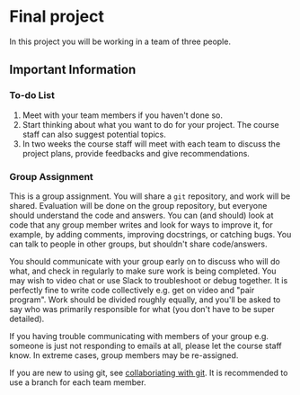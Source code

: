 # Final project

In this project you will be working in a team of three people.

## Important Information

### To-do List
1. Meet with your team members if you haven't done so.
2. Start thinking about what you want to do for your project. The course staff can also suggest potential topics.
3. In two weeks the course staff will meet with each team to discuss the project plans, provide feedbacks and give recommendations.

### Group Assignment

This is a group assignment.  You will share a `git` repository, and work will be shared.  Evaluation will be done on the group repository, but everyone should understand the code and answers.  You can (and should) look at code that any group member writes and look for ways to improve it, for example, by adding comments, improving docstrings, or catching bugs. You can talk to people in other groups, but shouldn't share code/answers.

You should communicate with your group early on to discuss who will do what, and check in regularly to make sure work is being completed.  You may wish to video chat or use Slack to troubleshoot or debug together.  It is perfectly fine to write code collectively e.g. get on video and "pair program".  Work should be divided roughly equally, and you'll be asked to say who was primarily responsible for what (you don't have to be super detailed).

If you having trouble communicating with members of your group e.g. someone is just not responding to emails at all, please let the course staff know.  In extreme cases, group members may be re-assigned.

If you are new to using git, see [collaboriating with git](https://github.com/caam37830-fall-2022/git-tutorial/blob/main/collaborating.md).  It is recommended to use a branch for each team member.

